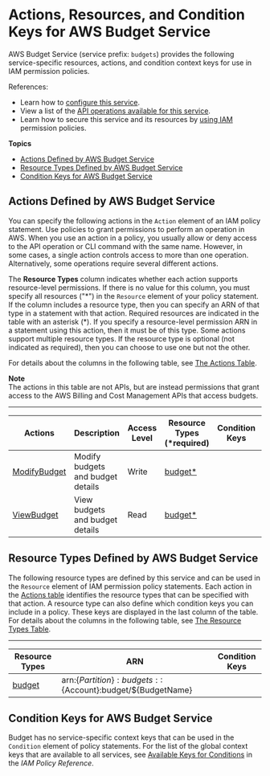 # Actions, Resources, and Condition Keys for AWS Budget Service<a name="list_awsbudgetservice"></a>

AWS Budget Service \(service prefix: `budgets`\) provides the following service\-specific resources, actions, and condition context keys for use in IAM permission policies\.

References:
+ Learn how to [configure this service](https://docs.aws.amazon.com/awsaccountbilling/latest/aboutv2/)\.
+ View a list of the [API operations available for this service](https://docs.aws.amazon.com/awsaccountbilling/latest/aboutv2/api-reference.html)\.
+ Learn how to secure this service and its resources by [using IAM](https://docs.aws.amazon.com/awsaccountbilling/latest/aboutv2/billing-permissions-ref.html#user-permissions) permission policies\.

**Topics**
+ [Actions Defined by AWS Budget Service](#awsbudgetservice-actions-as-permissions)
+ [Resource Types Defined by AWS Budget Service](#awsbudgetservice-resources-for-iam-policies)
+ [Condition Keys for AWS Budget Service](#awsbudgetservice-policy-keys)

## Actions Defined by AWS Budget Service<a name="awsbudgetservice-actions-as-permissions"></a>

You can specify the following actions in the `Action` element of an IAM policy statement\. Use policies to grant permissions to perform an operation in AWS\. When you use an action in a policy, you usually allow or deny access to the API operation or CLI command with the same name\. However, in some cases, a single action controls access to more than one operation\. Alternatively, some operations require several different actions\.

The **Resource Types** column indicates whether each action supports resource\-level permissions\. If there is no value for this column, you must specify all resources \("\*"\) in the `Resource` element of your policy statement\. If the column includes a resource type, then you can specify an ARN of that type in a statement with that action\. Required resources are indicated in the table with an asterisk \(\*\)\. If you specify a resource\-level permission ARN in a statement using this action, then it must be of this type\. Some actions support multiple resource types\. If the resource type is optional \(not indicated as required\), then you can choose to use one but not the other\.

For details about the columns in the following table, see [The Actions Table](reference_policies_actions-resources-contextkeys.md#actions_table)\.

**Note**  
The actions in this table are not APIs, but are instead permissions that grant access to the AWS Billing and Cost Management APIs that access budgets\.


****  

| Actions | Description | Access Level | Resource Types \(\*required\) | Condition Keys | Dependent Actions | 
| --- | --- | --- | --- | --- | --- | 
|   [ ModifyBudget ](https://docs.aws.amazon.com/awsaccountbilling/latest/aboutv2/billing-permissions-ref.html#user-permissions)  | Modify budgets and budget details | Write |   [ budget\* ](#awsbudgetservice-budget)   |  |  | 
|   [ ViewBudget ](https://docs.aws.amazon.com/awsaccountbilling/latest/aboutv2/billing-permissions-ref.html#user-permissions)  | View budgets and budget details | Read |   [ budget\* ](#awsbudgetservice-budget)   |  |  | 

## Resource Types Defined by AWS Budget Service<a name="awsbudgetservice-resources-for-iam-policies"></a>

The following resource types are defined by this service and can be used in the `Resource` element of IAM permission policy statements\. Each action in the [Actions table](#awsbudgetservice-actions-as-permissions) identifies the resource types that can be specified with that action\. A resource type can also define which condition keys you can include in a policy\. These keys are displayed in the last column of the table\. For details about the columns in the following table, see [The Resource Types Table](reference_policies_actions-resources-contextkeys.md#resources_table)\.


****  

| Resource Types | ARN | Condition Keys | 
| --- | --- | --- | 
|   [ budget ](https://docs.aws.amazon.com/awsaccountbilling/latest/aboutv2/budgets-managing-costs.html)  |  arn:$\{Partition\}:budgets::$\{Account\}:budget/$\{BudgetName\}  |  | 

## Condition Keys for AWS Budget Service<a name="awsbudgetservice-policy-keys"></a>

Budget has no service\-specific context keys that can be used in the `Condition` element of policy statements\. For the list of the global context keys that are available to all services, see [Available Keys for Conditions](reference_policies_condition-keys.html#AvailableKeys) in the *IAM Policy Reference*\.